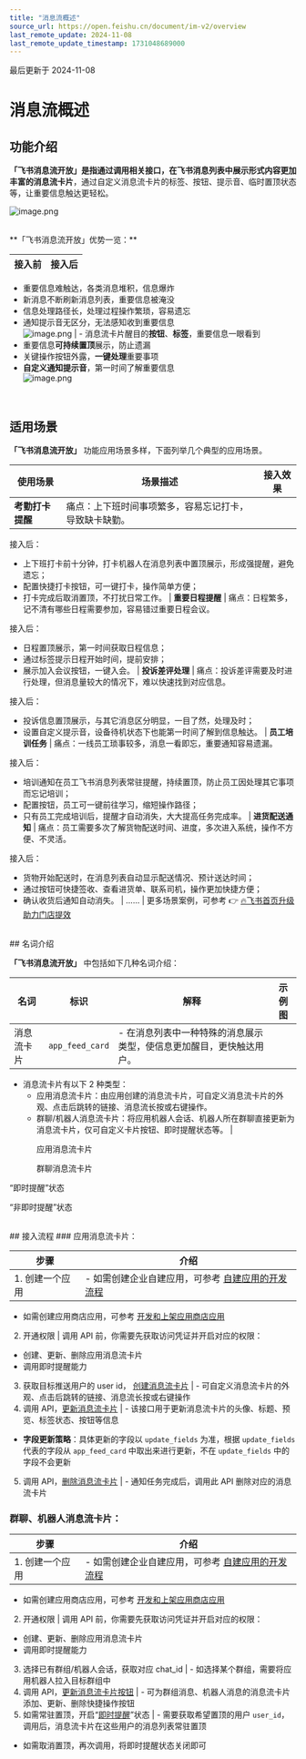 ```yaml
---
title: "消息流概述"
source_url: https://open.feishu.cn/document/im-v2/overview
last_remote_update: 2024-11-08
last_remote_update_timestamp: 1731048689000
---
```

最后更新于 2024-11-08

# 消息流概述
## 功能介绍

**「飞书消息流开放」**是指通过调用相关接口，在飞书消息列表中展示形式内容更加丰富的**消息流卡片**，通过自定义消息流卡片的标签、按钮、提示音、临时置顶状态等，让重要信息触达更轻松。

![image.png](https://sf3-cn.feishucdn.com/obj/open-platform-opendoc/ecb74df5e0624f1c8d4abaf28c5b904c_ixg5CE6DmL.png?height=678&lazyload=true&width=1280)

<br> 
**「飞书消息流开放」优势一览：**

接入前 | 接入后
--- | ---
-   重要信息难触达，各类消息堆积，信息爆炸  
- 新消息不断刷新消息列表，重要信息被淹没  
- 信息处理路径长，处理过程操作繁琐，容易遗忘  
- 通知提示音无区分，无法感知收到重要信息  
![image.png](https://sf3-cn.feishucdn.com/obj/open-platform-opendoc/58e64c4370e7d02b1a7a6c4760352f4d_EeVk5CenFE.png?height=1800&lazyload=true&width=4000) | -   消息流卡片醒目的**按钮**、**标签**，重要信息一眼看到  
- 重要信息**可持续置顶**展示，防止遗漏  
- 关键操作按钮外露，**一键处理**重要事项  
- **自定义通知提示音**，第一时间了解重要信息      
![image.png](https://sf3-cn.feishucdn.com/obj/open-platform-opendoc/4e4b7421de441c3ea8b66d8c7b1b9021_SesG0VK4Qi.png?height=1800&lazyload=true&width=4000)

<br> 

## 适用场景

**「飞书消息流开放」** 功能应用场景多样，下面列举几个典型的应用场景。

使用场景 | 场景描述 | 接入效果
--- | --- | ---
**考勤打卡提醒** | 痛点：上下班时间事项繁多，容易忘记打卡，导致缺卡缺勤。  

接入后：  

- 上下班打卡前十分钟，打卡机器人在消息列表中置顶展示，形成强提醒，避免遗忘；  
- 配置快捷打卡按钮，可一键打卡，操作简单方便；  
- 打卡完成后取消置顶，不打扰日常工作。 | 
**重要日程提醒** | 痛点：日程繁多，记不清有哪些日程需要参加，容易错过重要日程会议。  

接入后：  

- 日程置顶展示，第一时间获取日程信息；  
- 通过标签提示日程开始时间，提前安排；  
- 展示加入会议按钮，一键入会。 | 
**投诉差评处理** | 痛点：投诉差评需要及时进行处理，但消息量较大的情况下，难以快速找到对应信息。  

接入后：  

- 投诉信息置顶展示，与其它消息区分明显，一目了然，处理及时；  
- 设置自定义提示音，设备待机状态下也能第一时间了解到信息触达。 | 
**员工培训任务** | 痛点：一线员工琐事较多，消息一看即忘，重要通知容易遗漏。  

接入后：  

- 培训通知在员工飞书消息列表常驻提醒，持续置顶，防止员工因处理其它事项而忘记培训；  
- 配置按钮，员工可一键前往学习，缩短操作路径；  
- 只有员工完成培训后，提醒才自动消失，大大提高任务完成率。 | 
**进货配送通知** | 痛点：员工需要多次了解货物配送时间、进度，多次进入系统，操作不方便、不灵活。  

接入后：  

- 货物开始配送时，在消息列表自动显示配送情况、预计送达时间；  
- 通过按钮可快捷签收、查看进货单、联系司机，操作更加快捷方便；  
- 确认收货后通知自动消失。 | 
…… | 更多场景案例，可参考 👉  [🔥飞书首页升级助力门店提效](https://bytedance.larkoffice.com/docx/RU0Tdvtb8oIrwSxWnxacWZAGnQc)

<br>
## 名词介绍

**「飞书消息流开放」** 中包括如下几种名词介绍：

名词 | 标识 | 解释 | 示例图
--- | --- | --- | ---
消息流卡片 | ```app_feed_card``` | -   在消息列表中一种特殊的消息展示类型，使信息更加醒目，更快触达用户。  
- 消息流卡片有以下 2 种类型：  
    - 应用消息流卡片：由应用创建的消息流卡片，可自定义消息流卡片的外观、点击后跳转的链接、消息流长按或右键操作。  
    - 群聊/机器人消息流卡片：将应用机器人会话、机器人所在群聊直接更新为消息流卡片，仅可自定义卡片按钮、即时提醒状态等。 | <p>应用消息流卡片  
        <p>群聊消息流卡片  

<div style="margin-bottom: 10px;">  
                        “即时提醒”状态  

“非即时提醒”状态  

</div>

<br>
## 接入流程
### 应用消息流卡片：

步骤 | 介绍
--- | ---
1. 创建一个应用 | -   如需创建企业自建应用，可参考 [自建应用的开发流程](https://open.feishu.cn/document/home/introduction-to-custom-app-development/self-built-application-development-process)  
- 如需创建应用商店应用，可参考 [开发和上架应用商店应用](https://open.feishu.cn/document/uMzNwEjLzcDMx4yM3ATM/uYzNwEjL2cDMx4iN3ATM)
2. 开通权限 | 调用 API 前，你需要先获取访问凭证并开启对应的权限：  
- 创建、更新、删除应用消息流卡片  
- 调用即时提醒能力
3. 获取目标推送用户的 user id， [创建消息流卡片](https://open.feishu.cn/document/uAjLw4CM/ukTMukTMukTM/group/im-v2/app_feed_card/create) | - 可自定义消息流卡片的外观、点击后跳转的链接、消息流长按或右键操作
4.  调用 API，[更新消息流卡片](https://open.feishu.cn/document/uAjLw4CM/ukTMukTMukTM/group/im-v2/app_feed_card-batch/update) | -   该接口用于更新消息流卡片的头像、标题、预览、标签状态、按钮等信息  
- **字段更新策略**：具体更新的字段以 `update_fields` 为准，根据 `update_fields` 代表的字段从 `app_feed_card` 中取出来进行更新，不在 `update_fields` 中的字段不会更新
5.  调用 API，[删除消息流卡片](https://open.feishu.cn/document/uAjLw4CM/ukTMukTMukTM/group/im-v2/app_feed_card-batch/delete) | - 通知任务完成后，调用此 API 删除对应的消息流卡片

### 群聊、机器人消息流卡片：

步骤 | 介绍
--- | ---
1. 创建一个应用 | -   如需创建企业自建应用，可参考 [自建应用的开发流程](https://open.feishu.cn/document/home/introduction-to-custom-app-development/self-built-application-development-process)  
- 如需创建应用商店应用，可参考 [开发和上架应用商店应用](https://open.feishu.cn/document/uMzNwEjLzcDMx4yM3ATM/uYzNwEjL2cDMx4iN3ATM)
2. 开通权限 | 调用 API 前，你需要先获取访问凭证并开启对应的权限：  
- 创建、更新、删除应用消息流卡片  
- 调用即时提醒能力
3. 选择已有群组/机器人会话，获取对应 chat_id | - 如选择某个群组，需要将应用机器人拉入目标群组中
4.  调用 API，[更新消息流卡片按钮](https://open.feishu.cn/document/uAjLw4CM/ukTMukTMukTM/group/im-v2/chat_button/update) | - 可为群组消息、机器人消息的消息流卡片添加、更新、删除快捷操作按钮
5.  如需常驻置顶，开启“[即时提醒](https://open.feishu.cn/document/uAjLw4CM/ukTMukTMukTM/group/im-v2/feed_card/patch)”状态 | -   需要获取希望置顶的用户 `user_id`，调用后，消息流卡片在这些用户的消息列表常驻置顶  
- 如需取消置顶，再次调用，将即时提醒状态关闭即可
